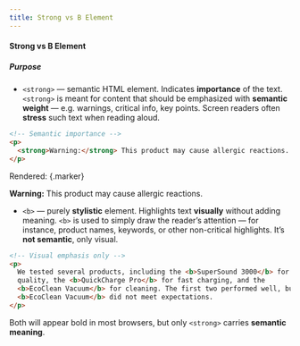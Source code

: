 ```yaml
---
title: Strong vs B Element
---
```


#### Strong vs B Element

##### Purpose

- `<strong>` — semantic HTML element. Indicates **importance** of the text. `<strong>` is meant for content that should be emphasized with **semantic weight** — e.g. warnings, critical info, key points.
Screen readers often **stress** such text when reading aloud.

```html
<!-- Semantic importance -->
<p>
  <strong>Warning:</strong> This product may cause allergic reactions.
</p>
```

Rendered: {.marker}  

<p>
  <strong>Warning:</strong> This product may cause allergic reactions.
</p>



- `<b>` — purely **stylistic** element. Highlights text **visually** without adding meaning. `<b>` is used to simply draw the reader’s attention — for instance, product names, keywords, or other non-critical highlights. It’s **not semantic**, only visual.

```html
<!-- Visual emphasis only -->
<p>
  We tested several products, including the <b>SuperSound 3000</b> for audio
  quality, the <b>QuickCharge Pro</b> for fast charging, and the
  <b>EcoClean Vacuum</b> for cleaning. The first two performed well, but the
  <b>EcoClean Vacuum</b> did not meet expectations.
</p>
```


Both will appear bold in most browsers, but only `<strong>` carries **semantic meaning**.